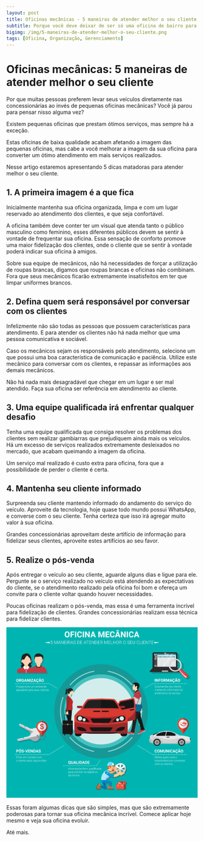 ```yaml
---  
layout: post
title: Oficinas mecânicas - 5 maneiras de atender melhor o seu cliente 
subtitle: Porque você deve deixar de ser só uma oficina de bairro para ser a melhor oficina do bairro.  
bigimg: /img/5-maneiras-de-atender-melhor-o-seu-cliente.png  
tags: [Oficina, Organização, Gerenciamento]  
---
```


# Oficinas mecânicas: 5 maneiras de atender melhor o seu cliente

Por que muitas pessoas preferem levar seus veículos diretamente nas concessionárias ao invés de pequenas oficinas mecânicas? Você já parou para pensar nisso alguma vez?

Existem pequenas oficinas que prestam ótimos serviços, mas sempre há a exceção.

Estas oficinas de baixa qualidade acabam afetando a imagem das pequenas oficinas, mas cabe a você melhorar a imagem da sua oficina para converter um ótimo atendimento em mais serviços realizados.

Nesse artigo estaremos apresentando 5 dicas matadoras para atender melhor o seu cliente.

## 1. A primeira imagem é a que fica
Inicialmente mantenha sua oficina organizada, limpa e com um lugar reservado ao atendimento dos clientes, e que seja confortável.

A oficina também deve conter ter um visual que atenda tanto o público masculino como feminino, esses diferentes públicos devem se sentir à vontade de frequentar sua oficina. Essa sensação de conforto promove uma maior fidelização dos clientes, onde o cliente que se sentir à vontade poderá indicar sua oficina à amigos.

Sobre sua equipe de mecânicos, não há necessidades de forçar a utilização de roupas brancas, digamos que roupas brancas e oficinas não combinam. Fora que seus mecânicos ficarão extremamente insatisfeitos em ter que limpar uniformes brancos.

## 2. Defina quem será responsável por conversar com os clientes
Infelizmente não são todas as pessoas que possuem características para atendimento. E para atender os clientes não há nada melhor que uma pessoa comunicativa e sociável.

Caso os mecânicos sejam os responsáveis pelo atendimento, selecione um que possui uma boa característica de comunicação e paciência. Utilize este mecânico para conversar com os clientes, e repassar as informações aos demais mecânicos.

Não há nada mais desagradável que chegar em um lugar e ser mal atendido. Faça sua oficina ser referência em atendimento ao cliente.

## 3. Uma equipe qualificada irá enfrentar qualquer desafio
Tenha uma equipe qualificada que consiga resolver os problemas dos clientes sem realizar gambiarras que prejudiquem ainda mais os veículos. Há um excesso de serviços realizados extremamente desleixados no mercado, que acabam queimando a imagem da oficina.

Um serviço mal realizado é custo extra para oficina, fora que a possibilidade de perder o cliente é certa.

## 4. Mantenha seu cliente informado
Surpreenda seu cliente mantendo informado do andamento do serviço do veículo. Aproveite da tecnologia, hoje quase todo mundo possui WhatsApp, e converse com o seu cliente. Tenha certeza que isso irá agregar muito valor à sua oficina.

Grandes concessionárias aproveitam deste artifício de informação para fidelizar seus clientes, aproveite estes artifícios ao seu favor.

## 5. Realize o pós-venda
Após entregar o veículo ao seu cliente, aguarde alguns dias e ligue para ele. Pergunte se o serviço realizado no veículo está atendendo as expectativas do cliente, se o atendimento realizado pela oficina foi bom e ofereça um convite para o cliente voltar quando houver necessidades.

Poucas oficinas realizam o pós-venda, mas essa é uma ferramenta incrível para fidelização de clientes. Grandes concessionárias realizam essa técnica para fidelizar clientes.

![Fluxo de como como atender melhor o cliente](../img/fluxo-5-maneiras-de-atender-melhor-o-seu-cliente.png)

Essas foram algumas dicas que são simples, mas que são extremamente poderosas para tornar sua oficina mecânica incrível. Comece aplicar hoje mesmo e veja sua oficina evoluir.

Até mais.